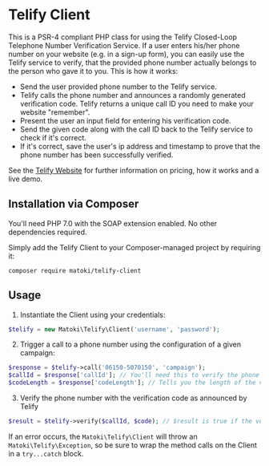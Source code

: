# Telify Client

This is a PSR-4 compliant PHP class for using the Telify Closed-Loop Telephone Number Verification Service. 
If a user enters his/her phone number on your website (e.g. in a sign-up form), you can easily use the Telify service
to verify, that the provided phone number actually belongs to the person who gave it to you. This is how it works:

*  Send the user provided phone number to the Telify service.
*  Telify calls the phone number and announces a randomly generated verification code. Telify returns a unique call ID you need to make your website "remember". 
*  Present the user an input field for entering his verification code.
*  Send the given code along with the call ID back to the Telify service to check if it's correct.
*  If it's correct, save the user's ip address and timestamp to prove that the phone number has been successfully verified.

See the [Telify Website](https://www.bequadrat.de/systeme-loesungen/telify-telefonverifizierung.html) for further information
on pricing, how it works and a live demo.

## Installation via Composer

You'll need PHP 7.0 with the SOAP extension enabled. No other dependencies required.

Simply add the Telify Client to your Composer-managed project by requiring it:

```
composer require matoki/telify-client
```

## Usage

1.  Instantiate the Client using your credentials:
```php
$telify = new Matoki\Telify\Client('username', 'password');
```
2.  Trigger a call to a phone number using the configuration of a given campaign:
```php
$response = $telify->call('06150-5070150', 'campaign');
$callId = $response['callId']; // You'll need this to verify the phone number
$codeLength = $response['codeLength']; // Tells you the length of the verification code generated for this call
```
3.  Verify the phone number with the verification code as announced by Telify
```php
$result = $telify->verify($callId, $code); // $result is true if the verification code was correct
```

If an error occurs, the `Matoki\Telify\Client` will throw an `Matoki\Telify\Exception`, so be sure to wrap the method calls on the Client in a `try...catch` block.
